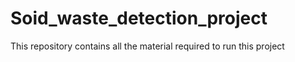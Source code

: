 # Soid_waste_detection_project
This repository contains all the material required to run this project
